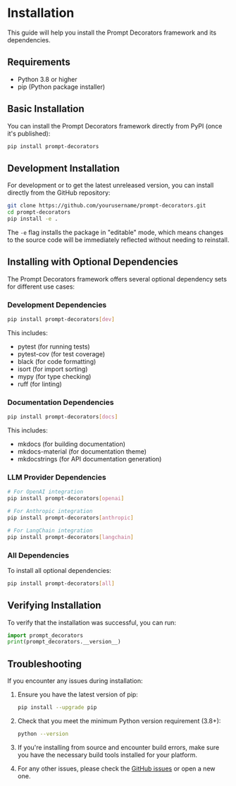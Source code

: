 # Installation

This guide will help you install the Prompt Decorators framework and its dependencies.

## Requirements

- Python 3.8 or higher
- pip (Python package installer)

## Basic Installation

You can install the Prompt Decorators framework directly from PyPI (once it's published):

```bash
pip install prompt-decorators
```

## Development Installation

For development or to get the latest unreleased version, you can install directly from the GitHub repository:

```bash
git clone https://github.com/yourusername/prompt-decorators.git
cd prompt-decorators
pip install -e .
```

The `-e` flag installs the package in "editable" mode, which means changes to the source code will be immediately reflected without needing to reinstall.

## Installing with Optional Dependencies

The Prompt Decorators framework offers several optional dependency sets for different use cases:

### Development Dependencies

```bash
pip install prompt-decorators[dev]
```

This includes:
- pytest (for running tests)
- pytest-cov (for test coverage)
- black (for code formatting)
- isort (for import sorting)
- mypy (for type checking)
- ruff (for linting)

### Documentation Dependencies

```bash
pip install prompt-decorators[docs]
```

This includes:
- mkdocs (for building documentation)
- mkdocs-material (for documentation theme)
- mkdocstrings (for API documentation generation)

### LLM Provider Dependencies

```bash
# For OpenAI integration
pip install prompt-decorators[openai]

# For Anthropic integration
pip install prompt-decorators[anthropic]

# For LangChain integration
pip install prompt-decorators[langchain]
```

### All Dependencies

To install all optional dependencies:

```bash
pip install prompt-decorators[all]
```

## Verifying Installation

To verify that the installation was successful, you can run:

```python
import prompt_decorators
print(prompt_decorators.__version__)
```

## Troubleshooting

If you encounter any issues during installation:

1. Ensure you have the latest version of pip:
   ```bash
   pip install --upgrade pip
   ```

2. Check that you meet the minimum Python version requirement (3.8+):
   ```bash
   python --version
   ```

3. If you're installing from source and encounter build errors, make sure you have the necessary build tools installed for your platform.

4. For any other issues, please check the [GitHub issues](https://github.com/yourusername/prompt-decorators/issues) or open a new one.
